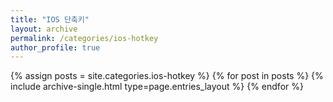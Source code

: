 ```yaml
---
title: "IOS 단축키"
layout: archive
permalink: /categories/ios-hotkey
author_profile: true
---
```


{% assign posts = site.categories.ios-hotkey %}
{% for post in posts %} {% include archive-single.html type=page.entries_layout %} {% endfor %}

